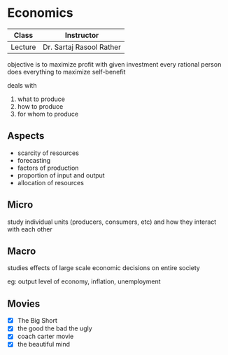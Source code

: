# Economics

| Class   | Instructor               |
| ------- | ------------------------ |
| Lecture | Dr. Sartaj Rasool Rather |

objective is to maximize profit with given investment
every rational person does everything to maximize self-benefit

deals with

1. what to produce
2. how to produce
3. for whom to produce

## Aspects

- scarcity of resources
- forecasting
- factors of production
- proportion of input and output
- allocation of resources

## Micro

study individual units (producers, consumers, etc) and how they interact with each other

## Macro

studies effects of large scale economic decisions on entire society

eg: output level of economy, inflation, unemployment

## Movies

- [x] The Big Short
- [x] the good the bad the ugly
- [x] coach carter movie
- [x] the beautiful mind
